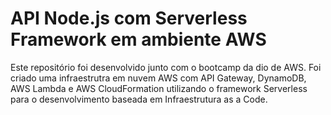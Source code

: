 # API Node.js com Serverless Framework em ambiente AWS

Este repositório foi desenvolvido junto com o bootcamp da dio de AWS. Foi criado uma infraestrutra em nuvem AWS com API Gateway, DynamoDB, AWS Lambda e AWS CloudFormation utilizando o framework Serverless para o desenvolvimento baseada em Infraestrutura as a Code.
